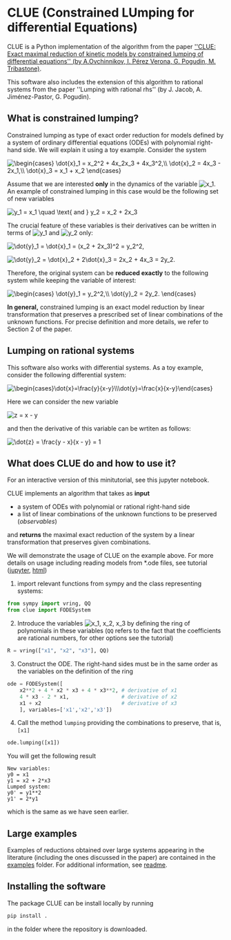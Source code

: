# CLUE (Constrained LUmping for differential Equations)

CLUE is a Python implementation of the algorithm from the paper [''CLUE: Exact maximal reduction of kinetic models by constrained lumping of differential equations'' (by A.Ovchinnikov, I. Pérez Verona, G. Pogudin, M. Tribastone)](https://arxiv.org/abs/2004.11961).

This software also includes the extension of this algorithm to rational systems from the paper ''Lumping with rational rhs'' (by J. Jacob, A. Jiménez-Pastor, G. Pogudin).

## What is constrained lumping?

Constrained lumping as type of exact order reduction for models defined by a system of ordinary differential equations (ODEs) with polynomial right-hand side.
We will explain it using a toy example. Consider the system

![$\begin{cases} \dot{x}_1  = x_2^2 + 4x_2x_3 + 4x_3^2,\\ \dot{x}_2  =  4x_3 - 2x_1,\\ \dot{x}_3  = x_1 + x_2 \end{cases}$](https://render.githubusercontent.com/render/math?math=%24%5Cbegin%7Bcases%7D%20%5Cdot%7Bx%7D_1%20%20%3D%20x_2%5E2%20%2B%204x_2x_3%20%2B%204x_3%5E2%2C%5C%5C%20%5Cdot%7Bx%7D_2%20%20%3D%20%204x_3%20-%202x_1%2C%5C%5C%20%5Cdot%7Bx%7D_3%20%20%3D%20x_1%20%2B%20x_2%20%5Cend%7Bcases%7D%24)

Assume that we are interested **only** in the dynamics of the variable ![$x_1$](https://render.githubusercontent.com/render/math?math=%24x_1%24). An example of constrained lumping in this case would be the following set of new variables

![$y_1 = x_1 \quad \text{ and } y_2 = x_2 + 2x_3$](https://render.githubusercontent.com/render/math?math=%24y_1%20%3D%20x_1%20%5Cquad%20%5Ctext%7B%20and%20%7D%20y_2%20%3D%20x_2%20%2B%202x_3%24)

The crucial feature of these variables is their derivatives can be written in terms of ![$y_1$](https://render.githubusercontent.com/render/math?math=%24y_1%24) and ![$y_2$](https://render.githubusercontent.com/render/math?math=%24y_2%24) only:

![$\dot{y}_1 = \dot{x}_1 = (x_2 + 2x_3)^2 = y_2^2,$](https://render.githubusercontent.com/render/math?math=%24%5Cdot%7By%7D_1%20%3D%20%5Cdot%7Bx%7D_1%20%3D%20(x_2%20%2B%202x_3)%5E2%20%3D%20y_2%5E2%2C%24)

![$\dot{y}_2 = \dot{x}_2 + 2\dot{x}_3 = 2x_2 + 4x_3 = 2y_2.$](https://render.githubusercontent.com/render/math?math=%24%5Cdot%7By%7D_2%20%3D%20%5Cdot%7Bx%7D_2%20%2B%202%5Cdot%7Bx%7D_3%20%3D%202x_2%20%2B%204x_3%20%3D%202y_2.%24)

Therefore, the original system can be **reduced exactly** to the following system while keeping the variable of interest:

![$\begin{cases} \dot{y}_1 = y_2^2,\\ \dot{y}_2 = 2y_2. \end{cases}$](https://render.githubusercontent.com/render/math?math=%24%5Cbegin%7Bcases%7D%20%5Cdot%7By%7D_1%20%3D%20y_2%5E2%2C%5C%5C%20%5Cdot%7By%7D_2%20%3D%202y_2.%20%5Cend%7Bcases%7D%24)

**In general,** constrained lumping is an exact model reduction by linear transformation that preserves a prescribed set of linear combinations of the unknown functions.
For precise definition and more details, we refer to Section 2 of the paper.

## Lumping on rational systems

This software also works with differential systems. As a toy example, consider the following differential system:

![$\begin{cases}\dot{x}=\frac{y}{x-y}\\\dot{y}=\frac{x}{x-y}\end{cases}$](https://render.githubusercontent.com/render/math?math=%24\begin{cases}\dot{x}=\frac{y}{x-y},%5C%5C%20\dot{y}=\frac{x}{x-y}.\end{cases}%24)

Here we can consider the new variable

![$z = x - y$](https://render.githubusercontent.com/render/math?math=z=x-y,)

and then the derivative of this variable can be wrtiten as follows:

![$\dot{z} = \frac{y - x}{x - y} = 1$](https://render.githubusercontent.com/render/math?math=\dot{z}=\frac{y-x}{x-y}=1)

## What does CLUE do and how to use it?

For an interactive version of this minitutorial, see this jupyter notebook.

CLUE implements an algorithm that takes as **input**
* a system of ODEs with polynomial or rational right-hand side
* a list of linear combinations of the unknown functions to be preserved (*observables*)

and **returns** the maximal exact reduction of the system by a linear transformation that preserves given combinations.

We will demonstrate the usage of CLUE on the example above. For more details on usage including reading models from \*.ode files, see tutorial ([jupyter](Tutorial.ipynb), [html](Tutorial.html))

1. import relevant functions from sympy and the class representing systems:

```python
from sympy import vring, QQ
from clue import FODESystem
```

2. Introduce the variables ![$x_1, x_2, x_3$](https://render.githubusercontent.com/render/math?math=%24x_1%2C%20x_2%2C%20x_3%24) by defining the ring of polynomials in these variables (``QQ`` refers to the fact that the coefficients are rational numbers, for other options see the tutorial)

```python
R = vring(["x1", "x2", "x3"], QQ)
```

3. Construct the ODE. The right-hand sides must be in the same order as the variables on the definition of the ring

```python
ode = FODESystem([
    x2**2 + 4 * x2 * x3 + 4 * x3**2, # derivative of x1
    4 * x3 - 2 * x1,                 # derivative of x2
    x1 + x2                          # derivative of x3
    ], variables=['x1','x2','x3'])
```

4. Call the method `lumping` providing the combinations to preserve, that is, `[x1]`

```python
ode.lumping([x1])
```

You will get the following result

```
New variables:
y0 = x1
y1 = x2 + 2*x3
Lumped system:
y0' = y1**2
y1' = 2*y1
```

which is the same as we have seen earlier.

## Large examples

Examples of reductions obtained over large systems appearing in the literature (including the ones discussed in the paper) are contained in the [examples](examples/) folder. For additional information, see [readme](examples/README.md).

## Installing the software

The package CLUE can be install locally by running 

```bash
pip install .
```

in the folder where the repository is downloaded.